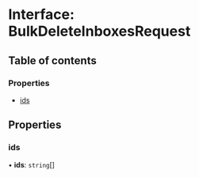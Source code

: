 # Interface: BulkDeleteInboxesRequest

## Table of contents

### Properties

- [ids](BulkDeleteInboxesRequest.md#ids)

## Properties

### ids

• **ids**: `string`[]
